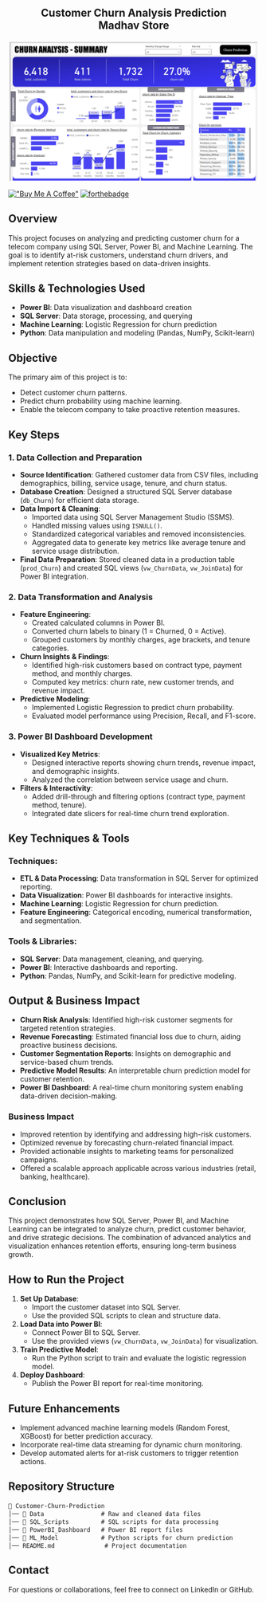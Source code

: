 <h2 align="center">
  Customer Churn Analysis Prediction<br/>
  <a>Madhav Store</a>
</h2>

<div align="center">
  <img alt="Dashboard Preview" src="overview/img.png" />
</div>

[!["Buy Me A Coffee"](https://www.buymeacoffee.com/assets/img/custom_images/orange_img.png)](https://www.buymeacoffee.com/gbraad)
[![forthebadge](https://forthebadge.com/images/badges/built-with-love.svg)](https://forthebadge.com) &nbsp;

## Overview
This project focuses on analyzing and predicting customer churn for a telecom company using SQL Server, Power BI, and Machine Learning. The goal is to identify at-risk customers, understand churn drivers, and implement retention strategies based on data-driven insights.

## Skills & Technologies Used
- **Power BI**: Data visualization and dashboard creation
- **SQL Server**: Data storage, processing, and querying
- **Machine Learning**: Logistic Regression for churn prediction
- **Python**: Data manipulation and modeling (Pandas, NumPy, Scikit-learn)

## Objective
The primary aim of this project is to:
- Detect customer churn patterns.
- Predict churn probability using machine learning.
- Enable the telecom company to take proactive retention measures.

## Key Steps

### 1. Data Collection and Preparation
- **Source Identification**: Gathered customer data from CSV files, including demographics, billing, service usage, tenure, and churn status.
- **Database Creation**: Designed a structured SQL Server database (`db_Churn`) for efficient data storage.
- **Data Import & Cleaning**:
  - Imported data using SQL Server Management Studio (SSMS).
  - Handled missing values using `ISNULL()`.
  - Standardized categorical variables and removed inconsistencies.
  - Aggregated data to generate key metrics like average tenure and service usage distribution.
- **Final Data Preparation**: Stored cleaned data in a production table (`prod_Churn`) and created SQL views (`vw_ChurnData`, `vw_JoinData`) for Power BI integration.

### 2. Data Transformation and Analysis
- **Feature Engineering**:
  - Created calculated columns in Power BI.
  - Converted churn labels to binary (1 = Churned, 0 = Active).
  - Grouped customers by monthly charges, age brackets, and tenure categories.
- **Churn Insights & Findings**:
  - Identified high-risk customers based on contract type, payment method, and monthly charges.
  - Computed key metrics: churn rate, new customer trends, and revenue impact.
- **Predictive Modeling**:
  - Implemented Logistic Regression to predict churn probability.
  - Evaluated model performance using Precision, Recall, and F1-score.

### 3. Power BI Dashboard Development
- **Visualized Key Metrics**:
  - Designed interactive reports showing churn trends, revenue impact, and demographic insights.
  - Analyzed the correlation between service usage and churn.
- **Filters & Interactivity**:
  - Added drill-through and filtering options (contract type, payment method, tenure).
  - Integrated date slicers for real-time churn trend exploration.

## Key Techniques & Tools
### Techniques:
- **ETL & Data Processing**: Data transformation in SQL Server for optimized reporting.
- **Data Visualization**: Power BI dashboards for interactive insights.
- **Machine Learning**: Logistic Regression for churn prediction.
- **Feature Engineering**: Categorical encoding, numerical transformation, and segmentation.

### Tools & Libraries:
- **SQL Server**: Data management, cleaning, and querying.
- **Power BI**: Interactive dashboards and reporting.
- **Python**: Pandas, NumPy, and Scikit-learn for predictive modeling.

## Output & Business Impact
- **Churn Risk Analysis**: Identified high-risk customer segments for targeted retention strategies.
- **Revenue Forecasting**: Estimated financial loss due to churn, aiding proactive business decisions.
- **Customer Segmentation Reports**: Insights on demographic and service-based churn trends.
- **Predictive Model Results**: An interpretable churn prediction model for customer retention.
- **Power BI Dashboard**: A real-time churn monitoring system enabling data-driven decision-making.

### Business Impact
- Improved retention by identifying and addressing high-risk customers.
- Optimized revenue by forecasting churn-related financial impact.
- Provided actionable insights to marketing teams for personalized campaigns.
- Offered a scalable approach applicable across various industries (retail, banking, healthcare).

## Conclusion
This project demonstrates how SQL Server, Power BI, and Machine Learning can be integrated to analyze churn, predict customer behavior, and drive strategic decisions. The combination of advanced analytics and visualization enhances retention efforts, ensuring long-term business growth.

## How to Run the Project
1. **Set Up Database**:
   - Import the customer dataset into SQL Server.
   - Use the provided SQL scripts to clean and structure data.
2. **Load Data into Power BI**:
   - Connect Power BI to SQL Server.
   - Use the provided views (`vw_ChurnData`, `vw_JoinData`) for visualization.
3. **Train Predictive Model**:
   - Run the Python script to train and evaluate the logistic regression model.
4. **Deploy Dashboard**:
   - Publish the Power BI report for real-time monitoring.

## Future Enhancements
- Implement advanced machine learning models (Random Forest, XGBoost) for better prediction accuracy.
- Incorporate real-time data streaming for dynamic churn monitoring.
- Develop automated alerts for at-risk customers to trigger retention actions.

## Repository Structure
```
📂 Customer-Churn-Prediction
│── 📂 Data                # Raw and cleaned data files
│── 📂 SQL_Scripts         # SQL scripts for data processing
│── 📂 PowerBI_Dashboard   # Power BI report files
│── 📂 ML_Model            # Python scripts for churn prediction
│── README.md              # Project documentation
```

## Contact
For questions or collaborations, feel free to connect on LinkedIn or GitHub.

